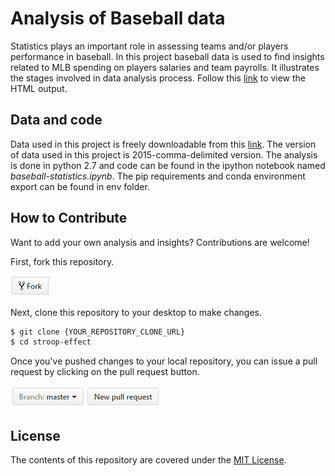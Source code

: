 # Analysis of Baseball data

Statistics plays an important role in assessing teams and/or players performance in baseball. In this project baseball data is used to find insights related to MLB spending on players salaries and team payrolls. It illustrates the stages involved in data analysis process. Follow this [link](https://htmlpreview.github.io/?https://github.com/bonamprabhu/baseball-statistics/blob/master/baseball-statistics.html) to view the HTML output.

## Data and code

Data used in this project is freely downloadable from this [link](http://www.seanlahman.com/baseball-archive/statistics/). The version of data used in this project is 2015-comma-delimited version. The analysis is done in python 2.7 and code can be found in the ipython notebook named _baseball-statistics.ipynb_. The pip requirements and conda environment export can be found in env folder.

## How to Contribute

Want to add your own analysis and insights? Contributions are welcome!

First, fork this repository.

![Fork Icon](images/fork.png)

Next, clone this repository to your desktop to make changes.

```sh
$ git clone {YOUR_REPOSITORY_CLONE_URL}
$ cd stroop-effect
```

Once you've pushed changes to your local repository, you can issue a pull request by clicking on the pull request button.

![Pull Request Icon](images/pull-request.png)

## License

The contents of this repository are covered under the [MIT License](LICENSE).
